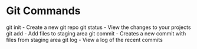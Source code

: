 # Git Commands

git init - Create a new git repo
git status - View the changes to your projects
git add - Add files to staging area
git commit - Creates a new commit with files from staging area
git log - View a log of the recent commits